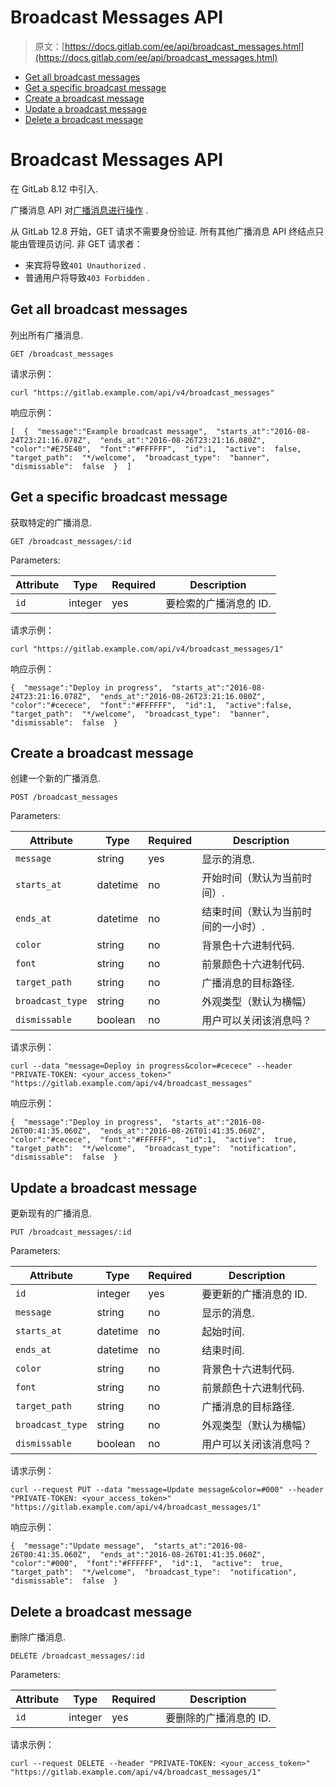 # Broadcast Messages API

> 原文：[https://docs.gitlab.com/ee/api/broadcast_messages.html](https://docs.gitlab.com/ee/api/broadcast_messages.html)

*   [Get all broadcast messages](#get-all-broadcast-messages)
*   [Get a specific broadcast message](#get-a-specific-broadcast-message)
*   [Create a broadcast message](#create-a-broadcast-message)
*   [Update a broadcast message](#update-a-broadcast-message)
*   [Delete a broadcast message](#delete-a-broadcast-message)

# Broadcast Messages API[](#broadcast-messages-api "Permalink")

在 GitLab 8.12 中引入.

广播消息 API 对[广播消息进行操作](../user/admin_area/broadcast_messages.html) .

从 GitLab 12.8 开始，GET 请求不需要身份验证. 所有其他广播消息 API 终结点只能由管理员访问. 非 GET 请求者：

*   来宾将导致`401 Unauthorized` .
*   普通用户将导致`403 Forbidden` .

## Get all broadcast messages[](#get-all-broadcast-messages "Permalink")

列出所有广播消息.

```
GET /broadcast_messages 
```

请求示例：

```
curl "https://gitlab.example.com/api/v4/broadcast_messages" 
```

响应示例：

```
[  {  "message":"Example broadcast message",  "starts_at":"2016-08-24T23:21:16.078Z",  "ends_at":"2016-08-26T23:21:16.080Z",  "color":"#E75E40",  "font":"#FFFFFF",  "id":1,  "active":  false,  "target_path":  "*/welcome",  "broadcast_type":  "banner",  "dismissable":  false  }  ] 
```

## Get a specific broadcast message[](#get-a-specific-broadcast-message "Permalink")

获取特定的广播消息.

```
GET /broadcast_messages/:id 
```

Parameters:

| Attribute | Type | Required | Description |
| --- | --- | --- | --- |
| `id` | integer | yes | 要检索的广播消息的 ID. |

请求示例：

```
curl "https://gitlab.example.com/api/v4/broadcast_messages/1" 
```

响应示例：

```
{  "message":"Deploy in progress",  "starts_at":"2016-08-24T23:21:16.078Z",  "ends_at":"2016-08-26T23:21:16.080Z",  "color":"#cecece",  "font":"#FFFFFF",  "id":1,  "active":false,  "target_path":  "*/welcome",  "broadcast_type":  "banner",  "dismissable":  false  } 
```

## Create a broadcast message[](#create-a-broadcast-message "Permalink")

创建一个新的广播消息.

```
POST /broadcast_messages 
```

Parameters:

| Attribute | Type | Required | Description |
| --- | --- | --- | --- |
| `message` | string | yes | 显示的消息. |
| `starts_at` | datetime | no | 开始时间（默认为当前时间）. |
| `ends_at` | datetime | no | 结束时间（默认为当前时间的一小时）. |
| `color` | string | no | 背景色十六进制代码. |
| `font` | string | no | 前景颜色十六进制代码. |
| `target_path` | string | no | 广播消息的目标路径. |
| `broadcast_type` | string | no | 外观类型（默认为横幅） |
| `dismissable` | boolean | no | 用户可以关闭该消息吗？ |

请求示例：

```
curl --data "message=Deploy in progress&color=#cecece" --header "PRIVATE-TOKEN: <your_access_token>" "https://gitlab.example.com/api/v4/broadcast_messages" 
```

响应示例：

```
{  "message":"Deploy in progress",  "starts_at":"2016-08-26T00:41:35.060Z",  "ends_at":"2016-08-26T01:41:35.060Z",  "color":"#cecece",  "font":"#FFFFFF",  "id":1,  "active":  true,  "target_path":  "*/welcome",  "broadcast_type":  "notification",  "dismissable":  false  } 
```

## Update a broadcast message[](#update-a-broadcast-message "Permalink")

更新现有的广播消息.

```
PUT /broadcast_messages/:id 
```

Parameters:

| Attribute | Type | Required | Description |
| --- | --- | --- | --- |
| `id` | integer | yes | 要更新的广播消息的 ID. |
| `message` | string | no | 显示的消息. |
| `starts_at` | datetime | no | 起始时间. |
| `ends_at` | datetime | no | 结束时间. |
| `color` | string | no | 背景色十六进制代码. |
| `font` | string | no | 前景颜色十六进制代码. |
| `target_path` | string | no | 广播消息的目标路径. |
| `broadcast_type` | string | no | 外观类型（默认为横幅） |
| `dismissable` | boolean | no | 用户可以关闭该消息吗？ |

请求示例：

```
curl --request PUT --data "message=Update message&color=#000" --header "PRIVATE-TOKEN: <your_access_token>" "https://gitlab.example.com/api/v4/broadcast_messages/1" 
```

响应示例：

```
{  "message":"Update message",  "starts_at":"2016-08-26T00:41:35.060Z",  "ends_at":"2016-08-26T01:41:35.060Z",  "color":"#000",  "font":"#FFFFFF",  "id":1,  "active":  true,  "target_path":  "*/welcome",  "broadcast_type":  "notification",  "dismissable":  false  } 
```

## Delete a broadcast message[](#delete-a-broadcast-message "Permalink")

删除广播消息.

```
DELETE /broadcast_messages/:id 
```

Parameters:

| Attribute | Type | Required | Description |
| --- | --- | --- | --- |
| `id` | integer | yes | 要删除的广播消息的 ID. |

请求示例：

```
curl --request DELETE --header "PRIVATE-TOKEN: <your_access_token>" "https://gitlab.example.com/api/v4/broadcast_messages/1" 
```